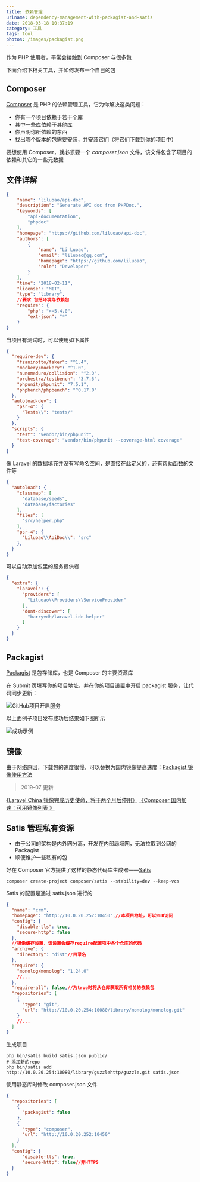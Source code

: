 ```yaml
---
title: 依赖管理
urlname: dependency-management-with-packagist-and-satis
date: 2018-03-18 10:37:19
category: 工具
tags: tool
photos: /images/packagist.png
---
```


作为 PHP 使用者，平常会接触到 Composer 与很多包

下面介绍下相关工具，并如何发布一个自己的包

<!-- more -->

## Composer

[Composer](https://docs.phpcomposer.com/00-intro.html) 是 PHP 的依赖管理工具，它为你解决这类问题：

- 你有一个项目依赖于若干个库
- 其中一些库依赖于其他库
- 你声明你所依赖的东西
- 找出哪个版本的包需要安装，并安装它们（将它们下载到你的项目中）

要想使用 Composer，就必须要一个 *composer.json* 文件，该文件包含了项目的依赖和其它的一些元数据

## 文件详解

```json
{
    "name": "liluoao/api-doc",
    "description": "Generate API doc from PHPDoc.",
    "keywords": [
        "api-documentation",
        "phpdoc"
    ],
    "homepage": "https://github.com/liluoao/api-doc",
    "authors": [
        {
            "name": "Li Luoao",
            "email": "liluoao@qq.com",
            "homepage": "https://github.com/liluoao",
            "role": "Developer"
        }
    ],
    "time": "2018-02-11",
    "license": "MIT",
    "type": "library",
    //要求 包括环境与依赖包
    "require": {
        "php": ">=5.4.0",
        "ext-json": "*"
    }
}
```

当项目有测试时，可以使用如下属性

```json
{
  "require-dev": {
    "fzaninotto/faker": "^1.4",
    "mockery/mockery": "^1.0",
    "nunomaduro/collision": "^2.0",
    "orchestra/testbench": "3.7.6",
    "phpunit/phpunit": "7.5.1",
    "phpbench/phpbench": "^0.17.0"
  },
  "autoload-dev": {
    "psr-4": {
      "Tests\\": "tests/"
    }
  },
  "scripts": {
    "test": "vendor/bin/phpunit",
    "test-coverage": "vendor/bin/phpunit --coverage-html coverage"
  }
}
```

像 Laravel 的数据填充并没有写命名空间，是直接在此定义的，还有帮助函数的文件等

```json
{
  "autoload": {
    "classmap": [
      "database/seeds",
      "database/factories"
    ],
    "files": [
      "src/helper.php"
    ],
    "psr-4": {
      "Liluoao\\ApiDoc\\": "src"
    },
  }
}
```

可以自动添加包里的服务提供者

```json
{
  "extra": {
    "laravel": {
      "providers": [
        "Liluoao\\Providers\\ServiceProvider"
      ],
      "dont-discover": [
        "barryvdh/laravel-ide-helper"
      ]
    }
  }
}
```

## Packagist

[Packagist](https://packagist.org/) 是包存储库，也是 Composer 的主要资源库

在 Submit 页填写你的项目地址，并在你的项目设置中开启 packagist 服务，让代码同步更新：

![GitHub项目开启服务](/images/composer-setting.png)

以上面例子项目发布成功后结果如下图所示

![成功示例](/images/packagist-final.png)

## 镜像

由于网络原因，下载包的速度很慢，可以替换为国内镜像提高速度：[Packagist 镜像使用方法](https://pkg.phpcomposer.com/#how-to-use-packagist-mirror)

> 2019-07 更新

[《Laravel China 镜像完成历史使命，将于两个月后停用》](https://learnku.com/articles/30758)
[《Composer 国内加速：可用镜像列表 》](https://learnku.com/php/wikis/30594)

## Satis 管理私有资源

- 由于公司的架构是内外网分离，开发在内部局域网，无法拉取到公网的 Packagist
- 顺便维护一些私有的包

好在 Composer 官方提供了这样的静态代码库生成器——[Satis](https://docs.phpcomposer.com/articles/handling-private-packages-with-satis.html)

```
composer create-project composer/satis --stability=dev --keep-vcs
```

Satis 的配置是通过 satis.json 进行的

```json satis.json
{
  "name": "crm",
  "homepage": "http://10.0.20.252:10450",//本项目地址，可以WEB访问
  "config": {
    "disable-tls": true,
    "secure-http": false
  },
  //镜像缓存设置，该设置会缓存require配置项中各个仓库的代码
  "archive": {
    "directory": "dist"//目录名
  },
  "require": {
    "monolog/monolog": "1.24.0"
    //...
  },
  "require-all": false,//为true时将从仓库获取所有相关的依赖包
  "repositories": [
    {
      "type": "git",
      "url": "http://10.0.20.254:10080/library/monolog/monolog.git"
    }
    //...
  ]
}
```

生成项目

```
php bin/satis build satis.json public/
# 添加新的repo
php bin/satis add http://10.0.20.254:10080/library/guzzlehttp/guzzle.git satis.json
```

使用静态库时修改 composer.json 文件

```json composer.json
{
  "repositories": [
    {
      "packagist": false
    },
    {
      "type": "composer",
      "url": "http://10.0.20.252:10450"
    } 
  ],
  "config": {
      "disable-tls": true,
      "secure-http": false//非HTTPS
  }
}
```
